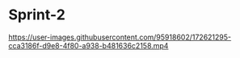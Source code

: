 # Sprint-2


https://user-images.githubusercontent.com/95918602/172621295-cca3186f-d9e8-4f80-a938-b481636c2158.mp4

